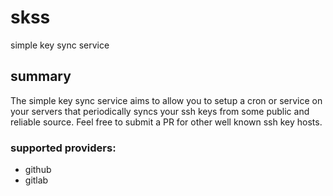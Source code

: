 # skss
simple key sync service

## summary
  The simple key sync service aims to allow you to setup a cron or service on your servers that periodically syncs your ssh keys from some public and reliable source. Feel free to submit a PR for other well known ssh key hosts.

### supported providers:
- github
- gitlab
